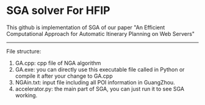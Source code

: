 # SGA solver For HFIP
This github is implementation of SGA of our paper "An Efficient Computational Approach for Automatic Itinerary Planning on Web Servers"
***
File structure:
1. GA.cpp: cpp file of NGA algorithm
2. GA.exe: you can directly use this executable file called in Python or compile it after your change to GA.cpp
3. NGAin.txt:  input file including all POI information in GuangZhou.
4. accelerator.py: the main part of SGA, you can just run it to see SGA working.